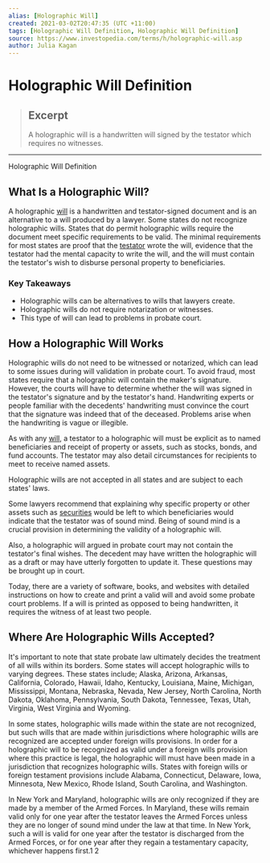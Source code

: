 ```yaml
---
alias: [Holographic Will]
created: 2021-03-02T20:47:35 (UTC +11:00)
tags: [Holographic Will Definition, Holographic Will Definition]
source: https://www.investopedia.com/terms/h/holographic-will.asp
author: Julia Kagan
---
```


# Holographic Will Definition

> ## Excerpt
> A holographic will is a handwritten will signed by the testator which requires no witnesses.

---

Holographic Will Definition
## What Is a Holographic Will?

A holographic [will](https://www.investopedia.com/terms/w/will.asp) is a handwritten and testator-signed document and is an alternative to a will produced by a lawyer. Some states do not recognize holographic wills. States that do permit holographic wills require the document meet specific requirements to be valid. The minimal requirements for most states are proof that the [testator](https://www.investopedia.com/terms/t/testamentary-will.asp) wrote the will, evidence that the testator had the mental capacity to write the will, and the will must contain the testator's wish to disburse personal property to beneficiaries.

### Key Takeaways

-   Holographic wills can be alternatives to wills that lawyers create.
-   Holographic wills do not require notarization or witnesses.
-   This type of will can lead to problems in probate court.

## How a Holographic Will Works

Holographic wills do not need to be witnessed or notarized, which can lead to some issues during will validation in probate court. To avoid fraud, most states require that a holographic will contain the maker's signature. However, the courts will have to determine whether the will was signed in the testator's signature and by the testator's hand. Handwriting experts or people familiar with the decedents' handwriting must convince the court that the signature was indeed that of the deceased. Problems arise when the handwriting is vague or illegible.

As with any [will](https://www.investopedia.com/terms/l/last-will-and-testament.asp), a testator to a holographic will must be explicit as to named beneficiaries and receipt of property or assets, such as stocks, bonds, and fund accounts. The testator may also detail circumstances for recipients to meet to receive named assets.

Holographic wills are not accepted in all states and are subject to each states' laws.

Some lawyers recommend that explaining why specific property or other assets such as [securities](https://www.investopedia.com/terms/s/security.asp) would be left to which beneficiaries would indicate that the testator was of sound mind. Being of sound mind is a crucial provision in determining the validity of a holographic will.

Also, a holographic will argued in probate court may not contain the testator's final wishes. The decedent may have written the holographic will as a draft or may have utterly forgotten to update it. These questions may be brought up in court.

Today, there are a variety of software, books, and websites with detailed instructions on how to create and print a valid will and avoid some probate court problems. If a will is printed as opposed to being handwritten, it requires the witness of at least two people.

## Where Are Holographic Wills Accepted?

It's important to note that state probate law ultimately decides the treatment of all wills within its borders. Some states will accept holographic wills to varying degrees. These states include; Alaska, Arizona, Arkansas, California, Colorado, Hawaii, Idaho, Kentucky, Louisiana, Maine, Michigan, Mississippi, Montana, Nebraska, Nevada, New Jersey, North Carolina, North Dakota, Oklahoma, Pennsylvania, South Dakota, Tennessee, Texas, Utah, Virginia, West Virginia and Wyoming.

In some states, holographic wills made within the state are not recognized, but such wills that are made within jurisdictions where holographic wills are recognized are accepted under foreign wills provisions. In order for a holographic will to be recognized as valid under a foreign wills provision where this practice is legal, the holographic will must have been made in a jurisdiction that recognizes holographic wills. States with foreign wills or foreign testament provisions include Alabama, Connecticut, Delaware, Iowa, Minnesota, New Mexico, Rhode Island, South Carolina, and Washington.

In New York and Maryland, holographic wills are only recognized if they are made by a member of the Armed Forces. In Maryland, these wills remain valid only for one year after the testator leaves the Armed Forces unless they are no longer of sound mind under the law at that time. In New York, such a will is valid for one year after the testator is discharged from the Armed Forces, or for one year after they regain a testamentary capacity, whichever happens first.1 2
